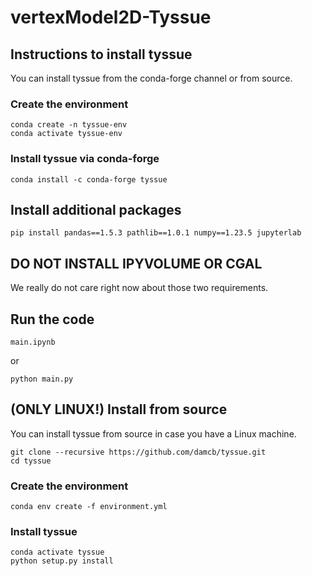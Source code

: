 # vertexModel2D-Tyssue

## Instructions to install tyssue

You can install tyssue from the conda-forge channel or from source.

### Create the environment
```
conda create -n tyssue-env
conda activate tyssue-env
```

### Install tyssue via conda-forge
```
conda install -c conda-forge tyssue
```

## Install additional packages
```
pip install pandas==1.5.3 pathlib==1.0.1 numpy==1.23.5 jupyterlab
```

## DO NOT INSTALL IPYVOLUME OR CGAL

We really do not care right now about those two requirements.

## Run the code
```
main.ipynb
```
or
```
python main.py
```

## (ONLY LINUX!) Install from source

You can install tyssue from source in case you have a Linux machine.

```
git clone --recursive https://github.com/damcb/tyssue.git
cd tyssue
```

### Create the environment
```
conda env create -f environment.yml
```

### Install tyssue
```
conda activate tyssue
python setup.py install
```
